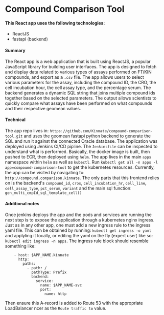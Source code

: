 # Compound Comparison Tool

#### This React app uses the following technologies:

- ReactJS
- fastapi (backend)

#### Summary

The React app is a web application that is built using ReactJS, a popular JavaScript library for building user interfaces.
The app is designed to fetch and display data related to various types of assays performed on FT/KIN compounds, and export as a `.csv` file.
The app allows users to select various parameters for the assay, including the compound ID, the CRO,
the cell incubation hour, the cell assay type, and the percentage serum. The
backend generates a dynamic SQL string that joins multiple compound ids together
based on the selected parameters. The output allows scientists to quickly
compare what assays have been performed on what compounds and their respective
geomean values.

#### Technical

The app repo lives in: `https://github.com/Kinnate/compound-comparison-tool.git`
and uses the geomean fastapi python backend to generate the SQL and run it
against the connected Oracle database. The application was deployed using
Jenkins CI/CD pipline. The `Jenkinsfile` can be inspected to understand what is
performed. Basically, the docker image is built, then pushed to ECR, then
deployed using `helm`. The app lives in the main `apps` namespace within `helm`
as well as `kubectl`. Run `kubectl get all -n apps -l app=compound-comparison-tool` to get the kubernetes resources. Currently, the
app can be visited by navigating to: `http://compound.comparison.kinnate`. The
only parts that this frontend relies on is the backend's `compound_id`, `cros`,
`cell_incubation_hr`, `cell_line`, `cell_assay_type`, `pct_serum`, `variant` and
the main sql function: `gen_multi_cmpId_sql_template_cell()`

#### Additional notes

Once jenkins deploys the app and the pods and services are running the next step
is to expose the application through a kubernetes nginx ingress. Just as in any other app, one must add a new ingress rule to the
ingress yaml file. This can be obtained by running: `kubectl get ingress -o yaml` and applyling it locally, or editing the yaml on the fly (expert user)
like so: `kubectl edit ingress -n apps`. The ingress rule block should resemble
something like:

```
    - host: $APP_NAME.kinnate
      http:
        paths:
          - path: /
            pathType: Prefix
            backend:
              service:
                name: $APP_NAME-svc
                port:
                  name: http
```

Then ensure this A-record is added to Route 53 with the appropriate LoadBalancer
ncer as the `Route traffic to` value.
